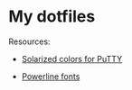 My dotfiles
========

Resources:

- [Solarized colors for PuTTY](https://github.com/altercation/solarized/tree/master/putty-colors-solarized)

- [Powerline fonts](https://github.com/Lokaltog/powerline-fonts)
